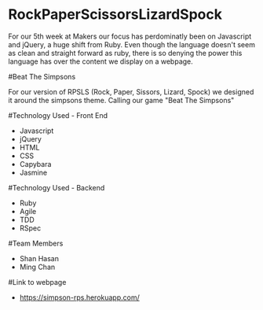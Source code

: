 RockPaperScissorsLizardSpock
=============================

For our 5th week at Makers our focus has perdominatly been on Javascript and jQuery, a huge shift from Ruby. Even though the language doesn't seem as clean and straight forward as ruby, there is so denying the power this language has over the content we display on a webpage. 

#Beat The Simpsons

For our version of RPSLS (Rock, Paper, Sissors, Lizard, Spock) we designed it around the simpsons theme. Calling our game "Beat The Simpsons"

#Technology Used - Front End

- Javascript
- jQuery
- HTML
- CSS
- Capybara
- Jasmine

#Technology Used - Backend
- Ruby
- Agile
- TDD
- RSpec

#Team Members
- Shan Hasan
- Ming Chan

#Link to webpage
- https://simpson-rps.herokuapp.com/

